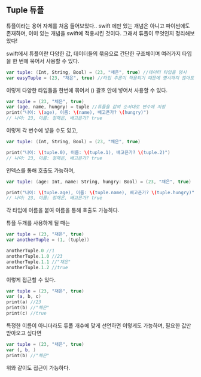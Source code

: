 ## Tuple 튜플
튜플이라는 용어 자체를 처음 들어보았다.. swift 에만 있는 개념은 아니고 파이썬에도 존재하며, 이미 있는 개념을 swift에 적용시킨 것이다. 그래서 튜플이 무엇인지 정리해보았다!

swift에서 튜플이란 다양한 값, 데이터들의 묶음으로 간단한 구조체이며 여러가지 타입을 한 번에 묶어서 사용할 수 있다. 
```swift
var tuple: (Int, String, Bool) = (23, "채은", true) //데이터 타입을 명시
var easyTuple = (23, "채은", true) //타입 추론이 적용되기 때문에 명시하지 않아도 됨
```
이렇게 다양한 타입들을 한번에 묶어서 () 괄호 안에 넣어서 사용할 수 있다. 

```swift
var tuple = (23, "채은", true)
var (age, name, hungry) = tuple //튜플을 값의 순서대로 변수에 지정
print("나이: \(age), 이름: \(name), 배고픈가? \(hungry)")
// 나이: 23, 이름: 정채은, 배고픈가? true
```
이렇게 각 변수에 넣을 수도 있고, 

```swift
var tuple: (Int, String, Bool) = (23, "채은", true)

print("나이: \(tuple.0), 이름: \(tuple.1), 배고픈가? \(tuple.2)")
// 나이: 23, 이름: 정채은, 배고픈가? true
```
인덱스를 통해 호출도 가능하며, 

```swift
var tuple: (age: Int, name: String, hungry: Bool) = (23, "채은", true)

print("나이: \(tuple.age), 이름: \(tuple.name), 배고픈가? \(tuple.hungry)")
// 나이: 23, 이름: 정채은, 배고픈가? true
```
각 타입에 이름을 붙여 이름을 통해 호출도 가능하다. 


튜플 두개를 사용하게 될 때는
```swift
var tuple = (23, "채은", true)
var anotherTuple = (1, (tuple))

anotherTuple.0 //1
anotherTuple.1.0 //23
anotherTuple.1.1 //"채은"
anotherTuple.1.2 //true
```
이렇게 접근할 수 있다. 

```swift
var tuple = (23, "채은", true)
var (a, b, c)
print(a) //23
print(b) //"채은"
print(c) //true
```
특정한 이름이 아니더라도 튜풀 개수에 맞게 선언하면 이렇게도 가능하며, 필요한 값만 받아오고 싶다면
```swift
var tuple = (23, "채은", true)
var (, b, )
print(b) //"채은"
```
위와 같이도 접근이 가능하다. 
